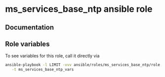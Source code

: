 # ms_services_base_ntp ansible role
## Documentation

## Role variables
To see variables for this role, call it directly via
```bash
ansible-playbook -l LIMIT -vvv ansible/roles/ms_services_base_ntp/role.yml \
   -t ms_services_base_ntp_vars
```
